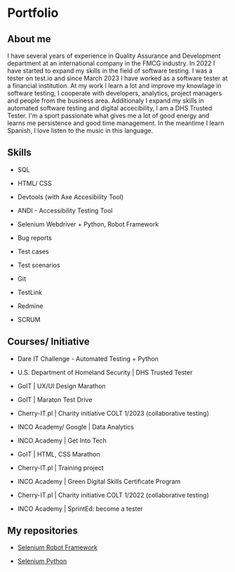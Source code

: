 # Portfolio

## About me

I have several years of experience in Quality Assurance and Development department at an international company in the FMCG industry. In 2022 I have started to expand my skills in the field of software testing. I was a tester on test.io and since March 2023 I have worked as a software tester at a financial institution. At my work I learn a lot and improve my knowlage in software testing, I cooperate with developers, analytics, project managers and people from the business area.
Additionaly I expand my skills in automated software testing and digital accecibility, I am a DHS Trusted Tester.
I'm a sport passionate what gives me a lot of good energy and learns me persistence and good time management.
In the meantime I learn Spanish, I love listen to the music in this language.


## Skills

* SQL

* HTML/ CSS

* Devtools (with Axe Accesibility Tool)

* ANDI - Accessibility Testing Tool

* Selenium Webdriver + Python, Robot Framework

* Bug reports

* Test cases

* Test scenarios

* Git

* TestLink

* Redmine

* SCRUM


## Courses/ Initiative

* Dare IT Challenge - Automated Testing + Python

* U.S. Department of Homeland Security | DHS Trusted Tester 

* GoIT | UX/UI Design Marathon

* GoIT | Maraton Test Drive

* Cherry-IT.pl | Charity initiative COLT 1/2023 (collaborative testing)

* INCO Academy/ Google | Data Analytics 

* INCO Academy | Get Into Tech

* GoIT | HTML, CSS Marathon

* Cherry-IT.pl | Training project

* INCO Academy | Green Digital Skills Certificate Program 

* Cherry-IT.pl | Charity initiative COLT 1/2022 (collaborative testing)
  
* INCO Academy | SprintEd: become a tester 


## My repositories

* [Selenium Robot Framework](https://github.com/Katarzyna-agn/Challenge_portfolio_kate2_robotframework)

* [Selenium Python](https://github.com/Katarzyna-agn/Challenge_portfolio_kate)












